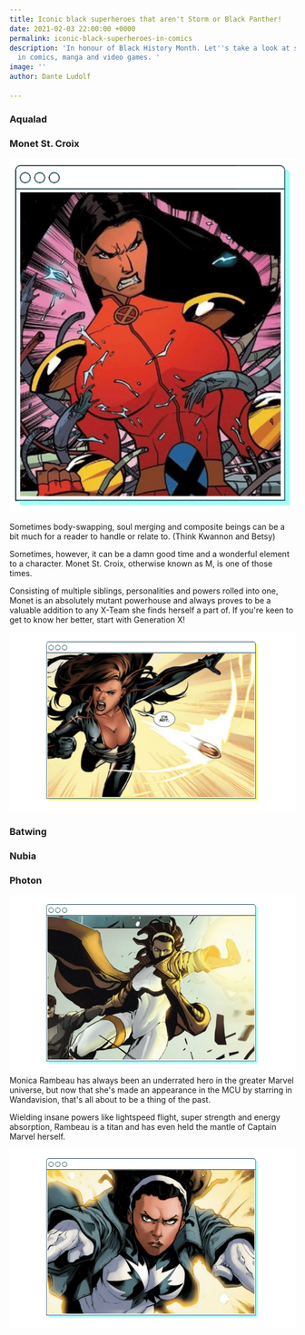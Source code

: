 ```yaml
---
title: Iconic black superheroes that aren't Storm or Black Panther!
date: 2021-02-03 22:00:00 +0000
permalink: iconic-black-superheroes-in-comics
description: 'In honour of Black History Month. Let''s take a look at some black excellence
  in comics, manga and video games. '
image: ''
author: Dante Ludolf

---
```

### Aqualad

### Monet St. Croix

![](/uploads/m-1.png)

Sometimes body-swapping, soul merging and composite beings can be a bit much for a reader to handle or relate to. (Think Kwannon and Betsy)

Sometimes, however, it can be a damn good time and a wonderful element to a character. Monet St. Croix, otherwise known as M, is one of those times.

Consisting of multiple siblings, personalities and powers rolled into one, Monet is an absolutely mutant powerhouse and always proves to be a valuable addition to any X-Team she finds herself a part of. If you're keen to get to know her better, start with Generation X!

![](/uploads/m-2.png)

### Batwing

### Nubia

### Photon

![](/uploads/monica-1.png)Monica Rambeau has always been an underrated hero in the greater Marvel universe, but now that she's made an appearance in the MCU by starring in Wandavision, that's all about to be a thing of the past. 

Wielding insane powers like lightspeed flight, super strength and energy absorption, Rambeau is a titan and has even held the mantle of Captain Marvel herself. 

![](/uploads/mnica-2.png)